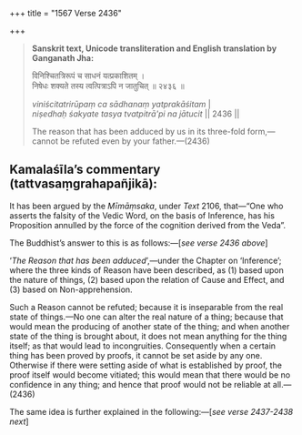 +++
title = "1567 Verse 2436"

+++
> **Sanskrit text, Unicode transliteration and English translation by Ganganath Jha:** 
>
> विनिश्चितत्रिरूपं च साधनं यत्प्रकाशितम् ।  
> निषेधः शक्यते तस्य त्वत्पित्राऽपि न जातुचित् ॥ २४३६ ॥ 
>
> *viniścitatrirūpaṃ ca sādhanaṃ yatprakāśitam* \|  
> *niṣedhaḥ śakyate tasya tvatpitrā'pi na jātucit* \|\| 2436 \|\| 
>
> The reason that has been adduced by us in its three-fold form,—cannot be refuted even by your father.—(2436)



## Kamalaśīla’s commentary (tattvasaṃgrahapañjikā):

It has been argued by the *Mīmāṃsaka*, under *Text* 2106, that—“One who asserts the falsity of the Vedic Word, on the basis of Inference, has his Proposition annulled by the force of the cognition derived from the Veda”.

The Buddhist’s answer to this is as follows:—[*see verse 2436 above*]

‘*The Reason that has been adduced*’,—under the Chapter on ‘Inference’; where the three kinds of Reason have been described, as (1) based upon the nature of things, (2) based upon the relation of Cause and Effect, and (3) based on Non-apprehension.

Such a Reason cannot be refuted; because it is inseparable from the real state of things.—No one can alter the real nature of a thing; because that would mean the producing of another state of the thing; and when another state of the thing is brought about, it does not mean anything for the thing itself; as that would lead to incongruities. Consequently when a certain thing has been proved by proofs, it cannot be set aside by any one. Otherwise if there were setting aside of what is established by proof, the proof itself would become vitiated; this would mean that there would be no confidence in any thing; and hence that proof would not be reliable at all.—(2436)

The same idea is further explained in the following:—[*see verse 2437-2438 next*]


